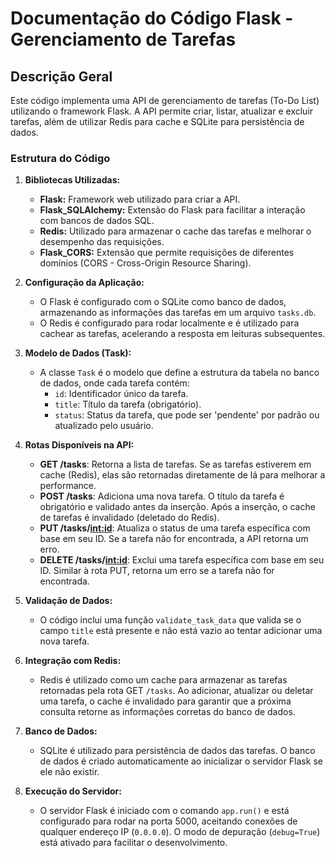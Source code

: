 # Documentação do Código Flask - Gerenciamento de Tarefas

## Descrição Geral

Este código implementa uma API de gerenciamento de tarefas (To-Do List) utilizando o framework Flask. A API permite criar, listar, atualizar e excluir tarefas, além de utilizar Redis para cache e SQLite para persistência de dados.

### Estrutura do Código

1. **Bibliotecas Utilizadas:**
   - **Flask:** Framework web utilizado para criar a API.
   - **Flask_SQLAlchemy:** Extensão do Flask para facilitar a interação com bancos de dados SQL.
   - **Redis:** Utilizado para armazenar o cache das tarefas e melhorar o desempenho das requisições.
   - **Flask_CORS:** Extensão que permite requisições de diferentes domínios (CORS - Cross-Origin Resource Sharing).

2. **Configuração da Aplicação:**
   - O Flask é configurado com o SQLite como banco de dados, armazenando as informações das tarefas em um arquivo `tasks.db`.
   - O Redis é configurado para rodar localmente e é utilizado para cachear as tarefas, acelerando a resposta em leituras subsequentes.

3. **Modelo de Dados (Task):**
   - A classe `Task` é o modelo que define a estrutura da tabela no banco de dados, onde cada tarefa contém:
     - `id`: Identificador único da tarefa.
     - `title`: Título da tarefa (obrigatório).
     - `status`: Status da tarefa, que pode ser 'pendente' por padrão ou atualizado pelo usuário.

4. **Rotas Disponíveis na API:**
   - **GET /tasks**: Retorna a lista de tarefas. Se as tarefas estiverem em cache (Redis), elas são retornadas diretamente de lá para melhorar a performance.
   - **POST /tasks**: Adiciona uma nova tarefa. O título da tarefa é obrigatório e validado antes da inserção. Após a inserção, o cache de tarefas é invalidado (deletado do Redis).
   - **PUT /tasks/<int:id>**: Atualiza o status de uma tarefa específica com base em seu ID. Se a tarefa não for encontrada, a API retorna um erro.
   - **DELETE /tasks/<int:id>**: Exclui uma tarefa específica com base em seu ID. Similar à rota PUT, retorna um erro se a tarefa não for encontrada.

5. **Validação de Dados:**
   - O código inclui uma função `validate_task_data` que valida se o campo `title` está presente e não está vazio ao tentar adicionar uma nova tarefa.

6. **Integração com Redis:**
   - Redis é utilizado como um cache para armazenar as tarefas retornadas pela rota GET `/tasks`. Ao adicionar, atualizar ou deletar uma tarefa, o cache é invalidado para garantir que a próxima consulta retorne as informações corretas do banco de dados.

7. **Banco de Dados:**
   - SQLite é utilizado para persistência de dados das tarefas. O banco de dados é criado automaticamente ao inicializar o servidor Flask se ele não existir.

8. **Execução do Servidor:**
   - O servidor Flask é iniciado com o comando `app.run()` e está configurado para rodar na porta 5000, aceitando conexões de qualquer endereço IP (`0.0.0.0`). O modo de depuração (`debug=True`) está ativado para facilitar o desenvolvimento.
